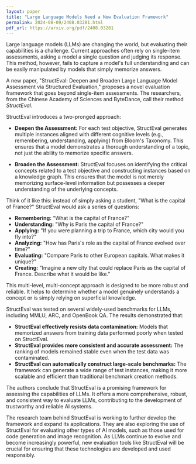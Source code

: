 ```yaml
---
layout: paper
title: "Large Language Models Need a New Evaluation Framework"
permalink: 2024-08-09/2408.03281.html
pdf_url: https://arxiv.org/pdf/2408.03281
---
```


Large language models (LLMs) are changing the world, but evaluating their capabilities is a challenge. Current approaches often rely on single-item assessments, asking a model a single question and judging its response. This method, however, fails to capture a model's full understanding and can be easily manipulated by models that simply memorize answers.

A new paper, "StructEval: Deepen and Broaden Large Language Model Assessment via Structured Evaluation," proposes a novel evaluation framework that goes beyond single-item assessments. The researchers, from the Chinese Academy of Sciences and ByteDance, call their method *StructEval*.

StructEval introduces a two-pronged approach:

* **Deepen the Assessment:** For each test objective, StructEval generates multiple instances aligned with different cognitive levels (e.g., remembering, understanding, applying) from Bloom's Taxonomy. This ensures that a model demonstrates a thorough understanding of a topic, not just the ability to memorize specific answers.

* **Broaden the Assessment:** StructEval focuses on identifying the critical concepts related to a test objective and constructing instances based on a knowledge graph. This ensures that the model is not merely memorizing surface-level information but possesses a deeper understanding of the underlying concepts.

Think of it like this: instead of simply asking a student, "What is the capital of France?" StructEval would ask a series of questions:

* **Remembering:** "What is the capital of France?"
* **Understanding:** "Why is Paris the capital of France?"
* **Applying:** "If you were planning a trip to France, which city would you fly into?"
* **Analyzing:** "How has Paris's role as the capital of France evolved over time?"
* **Evaluating:** "Compare Paris to other European capitals. What makes it unique?"
* **Creating:** "Imagine a new city that could replace Paris as the capital of France. Describe what it would be like."

This multi-level, multi-concept approach is designed to be more robust and reliable. It helps to determine whether a model genuinely understands a concept or is simply relying on superficial knowledge.

StructEval was tested on several widely-used benchmarks for LLMs, including MMLU, ARC, and OpenBook QA. The results demonstrated that:

* **StructEval effectively resists data contamination:** Models that memorized answers from training data performed poorly when tested on StructEval.
* **StructEval provides more consistent and accurate assessment:** The ranking of models remained stable even when the test data was contaminated.
* **StructEval can automatically construct large-scale benchmarks:** The framework can generate a wide range of test instances, making it more scalable and efficient than traditional benchmark creation methods.

The authors conclude that StructEval is a promising framework for assessing the capabilities of LLMs. It offers a more comprehensive, robust, and consistent way to evaluate LLMs, contributing to the development of trustworthy and reliable AI systems.

The research team behind StructEval is working to further develop the framework and expand its applications. They are also exploring the use of StructEval for evaluating other types of AI models, such as those used for code generation and image recognition. As LLMs continue to evolve and become increasingly powerful, new evaluation tools like StructEval will be crucial for ensuring that these technologies are developed and used responsibly.
